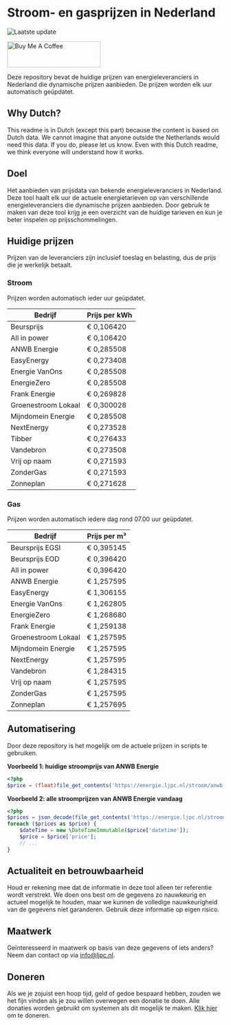 # Stroom- en gasprijzen in Nederland

![Laatste update](https://img.shields.io/badge/laatste%20update-2025--04--01%2009%3A00%20CET-brightgreen)

<a href="https://www.buymeacoffee.com/Lars-" target="_blank"><img src="https://cdn.buymeacoffee.com/buttons/v2/default-orange.png" alt="Buy Me A Coffee" height="60" style="height: 60px !important;width: 217px !important;" ></a>

Deze repository bevat de huidige prijzen van energieleveranciers in Nederland die dynamische prijzen aanbieden. De prijzen worden elk uur automatisch geüpdatet.

## Why Dutch?

This readme is in Dutch (except this part) because the content is based on Dutch data. We cannot imagine that anyone outside the Netherlands would need this data. If you do, please let us know. Even with this Dutch readme, we think
everyone will understand how it works.

## Doel

Het aanbieden van prijsdata van bekende energieleveranciers in Nederland. Deze tool haalt elk uur de actuele energietarieven op van verschillende energieleveranciers die dynamische prijzen aanbieden. Door gebruik te maken van deze tool
krijg je een overzicht van de huidige tarieven en kun je beter inspelen op prijsschommelingen.

## Huidige prijzen

Prijzen van de leveranciers zijn inclusief toeslag en belasting, dus de prijs die je werkelijk betaalt.

### Stroom

Prijzen worden automatisch ieder uur geüpdatet.

 Bedrijf | Prijs per kWh 
---------|---------------
Beursprijs | € 0,106420
All in power | € 0,106420
ANWB Energie | € 0,285508
EasyEnergy | € 0,273408
Energie VanOns | € 0,285508
EnergieZero | € 0,285508
Frank Energie | € 0,269828
Groenestroom Lokaal | € 0,300028
Mijndomein Energie | € 0,285508
NextEnergy | € 0,273528
Tibber | € 0,276433
Vandebron | € 0,273508
Vrij op naam | € 0,271593
ZonderGas | € 0,271593
Zonneplan | € 0,271628


### Gas

Prijzen worden automatisch iedere dag rond 07.00 uur geüpdatet.

 Bedrijf | Prijs per m³ 
---------|--------------
Beursprijs EGSI | € 0,395145
Beursprijs EOD | € 0,396420
All in power | € 0,396420
ANWB Energie | € 1,257595
EasyEnergy | € 1,306155
Energie VanOns | € 1,262805
EnergieZero | € 1,268680
Frank Energie | € 1,259138
Groenestroom Lokaal | € 1,257595
Mijndomein Energie | € 1,257595
NextEnergy | € 1,257595
Vandebron | € 1,284315
Vrij op naam | € 1,257595
ZonderGas | € 1,257595
Zonneplan | € 1,257695


## Automatisering

Door deze repository is het mogelijk om de actuele prijzen in scripts te gebruiken.

**Voorbeeld 1: huidige stroomprijs van ANWB Energie**

```php
<?php
$price = (float)file_get_contents('https://energie.ljpc.nl/stroom/anwb-energie-nu.txt');

```

**Voorbeeld 2: alle stroomprijzen van ANWB Energie vandaag**

```php
<?php
$prices = json_decode(file_get_contents('https://energie.ljpc.nl/stroom/all-in-power-vandaag.json'),true);
foreach ($prices as $price) {
    $dateTime = new \DateTimeImmutable($price['datetime']);
    $price = $price['price'];
    // ...
}
```

## Actualiteit en betrouwbaarheid

Houd er rekening mee dat de informatie in deze tool alleen ter referentie wordt verstrekt. We doen ons best om de gegevens zo nauwkeurig en actueel mogelijk te houden, maar we kunnen de volledige nauwkeurigheid van de gegevens niet
garanderen. Gebruik deze informatie op eigen risico.

## Maatwerk

Geïnteresseerd in maatwerk op basis van deze gegevens of iets anders? Neem dan contact op
via [info@ljpc.nl](mailto:info@ljpc.nl?subject=Energie%20prijzen).

## Doneren

Als we je zojuist een hoop tijd, geld of gedoe bespaard hebben, zouden we het fijn vinden als je zou willen overwegen een
donatie te doen. Alle donaties worden gebruikt om systemen als dit mogelijk te
maken. [Klik hier](https://www.buymeacoffee.com/Lars-) om te doneren.

